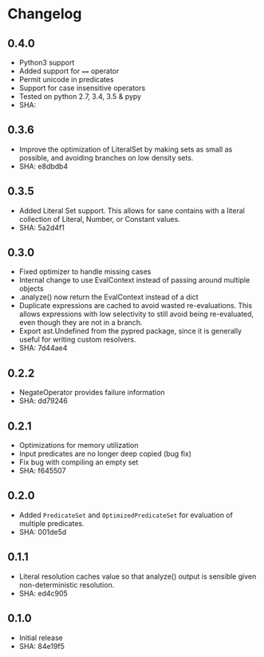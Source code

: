 # Changelog

## 0.4.0
* Python3 support
* Added support for `==` operator
* Permit unicode in predicates
* Support for case insensitive operators
* Tested on python 2.7, 3.4, 3.5 & pypy
* SHA: 

## 0.3.6

* Improve the optimization of LiteralSet by making sets as small as possible,
and avoiding branches on low density sets.
* SHA: e8dbdb4

## 0.3.5

* Added Literal Set support. This allows for sane contains with a literal
  collection of Literal, Number, or Constant values.
* SHA: 5a2d4f1

## 0.3.0

* Fixed optimizer to handle missing cases
* Internal change to use EvalContext instead of passing around multiple objects
* .analyze() now return the EvalContext instead of a dict
* Duplicate expressions are cached to avoid wasted re-evaluations. This allows
  expressions with low selectivity to still avoid being re-evaluated, even though
  they are not in a branch.
* Export ast.Undefined from the pypred package, since it is generally useful
  for writing custom resolvers.
* SHA: 7d44ae4


## 0.2.2

* NegateOperator provides failure information
* SHA: dd79246

## 0.2.1

* Optimizations for memory utilization
* Input predicates are no longer deep copied (bug fix)
* Fix bug with compiling an empty set
* SHA: f645507

## 0.2.0

* Added `PredicateSet` and `OptimizedPredicateSet` for evaluation
of multiple predicates.
* SHA: 001de5d

## 0.1.1

* Literal resolution caches value so that analyze() output is
  sensible given non-deterministic resolution.
* SHA: ed4c905

## 0.1.0

* Initial release
* SHA: 84e19f5

